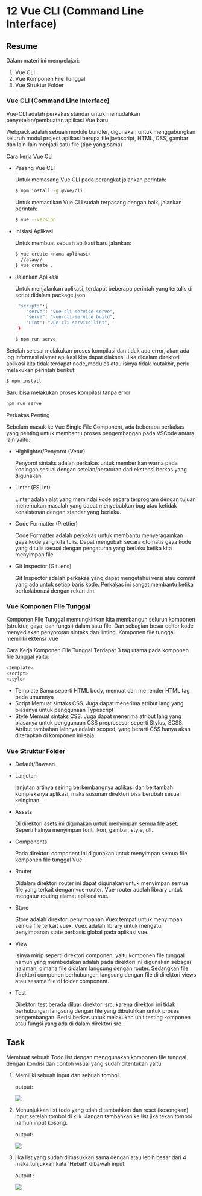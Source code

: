 # 12 Vue CLI (Command Line Interface)
## Resume

Dalam materi ini mempelajari:
1. Vue CLI
2. Vue Komponen File Tunggal
3. Vue Struktur Folder

### Vue CLI (Command Line Interface)
Vue-CLI adalah perkakas standar untuk memudahkan penyetelan/pembuatan aplikasi Vue baru.

Webpack adalah sebuah module bundler, digunakan untuk menggabungkan seluruh modul project aplikasi berupa file javascript, HTML, CSS, gambar dan  lain-lain menjadi satu file (tipe yang sama)

Cara kerja Vue CLI
- Pasang Vue CLI

  Untuk memasang Vue CLI pada perangkat jalankan perintah:
  ```bash
  $ npm install -g @vue/cli
  ```
  Untuk memastikan Vue CLI sudah terpasang dengan baik, jalankan perintah:
  ```bash
  $ vue --version
  ```
  
- Inisiasi Aplikasi

  Untuk membuat sebuah aplikasi baru jalankan:
  ```bash
  $ vue create <nama aplikasi>
    //atau//
  $ vue create .
  ```
  
- Jalankan Aplikasi

  Untuk menjalankan aplikasi, terdapat beberapa perintah yang tertulis di script didalam package.json

  ```bash
   "scripts":{
      "serve": "vue-cli-service serve",
      "serve": "vue-cli-service build",
      "Lint": "vue-cli-service lint",
   }
  ```

    ```bash
    $ npm run serve
    ```
Setelah selesai melakukan proses kompilasi dan tidak ada error, akan ada log informasi alamat aplikasi kita dapat diakses. Jika didalam direktori aplikasi kita tidak terdapat node_modules atau isinya tidak mutakhir, perlu melakukan perintah berikut:
  ```bash
  $ npm install
  ```
Baru bisa melakukan proses kompilasi tanpa error
  ```bash
  npm run serve
  ```

Perkakas Penting

Sebelum masuk ke Vue Single File Component, ada beberapa perkakas yang penting untuk membantu proses pengembangan pada VSCode antara lain yaitu:

- Highlighter/Penyorot (Vetur)

  Penyorot sintaks adalah perkakas untuk memberikan warna pada kodingan sesuai dengan setelan/peraturan dari ekstensi berkas yang digunakan.
  
- Linter (ESLint)

  Linter adalah alat yang memindai kode secara terprogram dengan tujuan menemukan masalah yang dapat menyebabkan bug atau ketidak konsistenan dengan standar yang berlaku.

- Code Formatter (Prettier)

  Code Formatter adalah perkakas untuk membantu menyeragamkan gaya kode yang kita tulis. Dapat mengubah secara 
otomatis gaya kode yang ditulis sesuai dengan pengaturan yang berlaku ketika kita menyimpan file

- Git Inspector (GitLens)

  Git Inspector adalah perkakas yang dapat mengetahui versi atau commit yang ada untuk setiap baris kode. Perkakas ini sangat membantu ketika berkolaborasi dengan rekan tim.

### Vue Komponen File Tunggal
Komponen File Tunggal memungkinkan kita membangun seluruh komponen (struktur, gaya, dan fungsi) dalam satu file. Dan sebagian besar editor kode menyediakan penyorotan sintaks dan linting. Komponen file tunggal memiliki ektensi .vue

Cara Kerja Komponen File Tunggal
Terdapat 3 tag utama pada komponen file tunggal yaitu:
```bash
<template>
<script>
<style>
```
- Template
  Sama seperti HTML body, memuat dan me render HTML tag pada umumnya
- Script
  Memuat sintaks CSS. Juga dapat menerima atribut lang yang biasanya untuk penggunaan Typescript
- Style
  Memuat sintaks CSS. Juga dapat menerima atribut lang yang biasanya untuk penggunaan CSS preprosesor seperti Stylus, SCSS. Atribut tambahan lainnya adalah scoped, yang berarti CSS hanya akan diterapkan di komponen ini saja.
  
### Vue Struktur Folder
- Default/Bawaan
- Lanjutan

  lanjutan artinya seiring berkembangnya aplikasi dan bertambah kompleksnya aplikasi, maka susunan direktori bisa berubah sesuai keinginan.

- Assets

  Di direktori asets ini digunakan untuk menyimpan semua file aset. Seperti halnya menyimpan font, ikon, gambar, style, dll.

- Components
  
  Pada direktori component ini digunakan untuk menyimpan semua file komponen file tunggal Vue.

- Router
  
  Didalam direktori router ini dapat digunakan untuk menyimpan semua file yang terkait dengan vue-router. Vue-router adalah library untuk mengatur routing alamat aplikasi vue.

- Store
  
  Store adalah direktori penyimpanan Vuex tempat untuk menyimpan semua file terkait vuex. Vuex adalah library untuk mengatur penyimpanan state berbasis global pada aplikasi vue.

- View
 
  Isinya mirip seperti direktori componen, yaitu komponen file tunggal namun yang membedakan adalah pada direktori  ini digunakan sebagai halaman, dimana file didalam langsung dengan router. Sedangkan file direktori componen berhubungan langsung dengan file di direktori views atau sesama file di folder component.

- Test
  
  Direktori test berada diluar direktori src, karena direktori ini tidak berhubungan langsung dengan file yang dibutuhkan untuk proses pengembangan. Berisi berkas untuk melakukan unit testing komponen atau fungsi yang ada di dalam direktori src.

## Task
Membuat sebuah Todo list dengan menggunakan komponen file tunggal dengan kondisi dan contoh visual yang sudah ditentukan yaitu:
1. Memiliki sebuah input dan sebuah tombol.

    output:
   
   ![](https://drive.google.com/uc?export=view&id=1S8Z5TALQSYMhNhCu3EwmrftAP9stuT-y)

2. Menunjukkan list todo yang telah ditambahkan dan reset (kosongkan) input setelah tombol di klik. Jangan tambahkan ke list jika tekan tombol namun input kosong.
   
   output:
   
   ![](https://drive.google.com/uc?export=view&id=1ZW2MS2jVGrhB5jzJvIUTS88ZsLbc84hK)

3. jika list yang sudah dimasukkan sama dengan atau lebih besar dari 4 maka tunjukkan kata 'Hebat!' dibawah input.
   
   output :
    
   ![](https://drive.google.com/uc?export=view&id=1exD0A2IPweI9zjqd0PukoZ8FaEumptNP)
